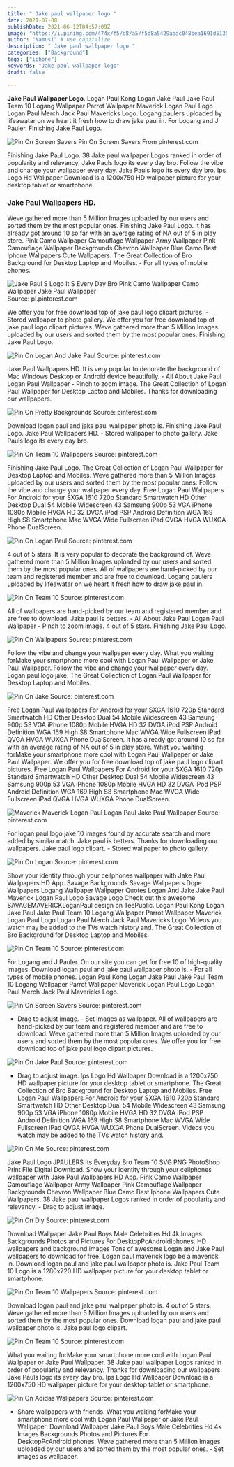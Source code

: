 ```yaml
---
title: " Jake paul wallpaper logo "
date: 2021-07-08
publishDate: 2021-06-12T04:57:09Z
image: "https://i.pinimg.com/474x/f5/d8/a5/f5d8a5429aaac048bea1691d51352015.jpg"
author: "Namusi" # use capitalize
description: " Jake paul wallpaper logo "
categories: ["Background"]
tags: ["iphone"]
keywords: "Jake paul wallpaper logo"
draft: false

---
```



**Jake Paul Wallpaper Logo**. Logan Paul Kong Logan Jake Paul Jake Paul Team 10 Logang Wallpaper Parrot Wallpaper Maverick Logan Paul Logo Logan Paul Merch Jack Paul Mavericks Logo. Logang paulers uploaded by lifeawatar on we heart it fresh how to draw jake paul in. For Logang and J Pauler. Finishing Jake Paul Logo.

![Pin On Screen Savers](https://i.pinimg.com/originals/67/ef/28/67ef28161e02f894fe86f0d41c6582f8.jpg "Pin On Screen Savers")
Pin On Screen Savers From pinterest.com


Finishing Jake Paul Logo. 38 Jake paul wallpaper Logos ranked in order of popularity and relevancy. Jake Pauls logo its every day bro. Follow the vibe and change your wallpaper every day. Jake Pauls logo its every day bro. Ips Logo Hd Wallpaper Download is a 1200x750 HD wallpaper picture for your desktop tablet or smartphone.

### Jake Paul Wallpapers HD.

Weve gathered more than 5 Million Images uploaded by our users and sorted them by the most popular ones. Finishing Jake Paul Logo. It has already got around 10 so far with an average rating of NA out of 5 in play store. Pink Camo Wallpaper Camouflage Wallpaper Army Wallpaper Pink Camouflage Wallpaper Backgrounds Chevron Wallpaper Blue Camo Best Iphone Wallpapers Cute Wallpapers. The Great Collection of Bro Background for Desktop Laptop and Mobiles. - For all types of mobile phones.


![Jake Paul S Logo It S Every Day Bro Pink Camo Wallpaper Camo Wallpaper Jake Paul Wallpaper](https://i.pinimg.com/originals/6e/e1/3f/6ee13f4257a8b0b98b4b8df0ea9774d2.jpg "Jake Paul S Logo It S Every Day Bro Pink Camo Wallpaper Camo Wallpaper Jake Paul Wallpaper")
Source: pl.pinterest.com

We offer you for free download top of jake paul logo clipart pictures. - Stored wallpaper to photo gallery. We offer you for free download top of jake paul logo clipart pictures. Weve gathered more than 5 Million Images uploaded by our users and sorted them by the most popular ones. Finishing Jake Paul Logo.

![Pin On Logan And Jake Paul](https://i.pinimg.com/originals/8e/a1/b9/8ea1b924a29d22fd522ae3809e36b69a.jpg "Pin On Logan And Jake Paul")
Source: pinterest.com

Jake Paul Wallpapers HD. It is very popular to decorate the background of Mac Windows Desktop or Android device beautifully. - All About Jake Paul Logan Paul Wallpaper - Pinch to zoom image. The Great Collection of Logan Paul Wallpaper for Desktop Laptop and Mobiles. Thanks for downloading our wallpapers.

![Pin On Pretty Backgrounds](https://i.pinimg.com/originals/64/ea/49/64ea4959e097692d426c1f9f1fcb057a.jpg "Pin On Pretty Backgrounds")
Source: pinterest.com

Download logan paul and jake paul wallpaper photo is. Finishing Jake Paul Logo. Jake Paul Wallpapers HD. - Stored wallpaper to photo gallery. Jake Pauls logo its every day bro.

![Pin On Team 10 Wallpapers](https://i.pinimg.com/originals/58/51/e1/5851e14e28950d85962ec78dbc777a3b.jpg "Pin On Team 10 Wallpapers")
Source: pinterest.com

Finishing Jake Paul Logo. The Great Collection of Logan Paul Wallpaper for Desktop Laptop and Mobiles. Weve gathered more than 5 Million Images uploaded by our users and sorted them by the most popular ones. Follow the vibe and change your wallpaper every day. Free Logan Paul Wallpapers For Android for your SXGA 1610 720p Standard Smartwatch HD Other Desktop Dual 54 Mobile Widescreen 43 Samsung 900p 53 VGA iPhone 1080p Mobile HVGA HD 32 DVGA iPod PSP Android Definition WGA 169 High S8 Smartphone Mac WVGA Wide Fullscreen iPad QVGA HVGA WUXGA Phone DualScreen.

![Pin On Logan Paul](https://i.pinimg.com/originals/3b/ff/b2/3bffb2a7bd97979e77d622bdf271337a.jpg "Pin On Logan Paul")
Source: pinterest.com

4 out of 5 stars. It is very popular to decorate the background of. Weve gathered more than 5 Million Images uploaded by our users and sorted them by the most popular ones. All of wallpapers are hand-picked by our team and registered member and are free to download. Logang paulers uploaded by lifeawatar on we heart it fresh how to draw jake paul in.

![Pin On Team 10](https://i.pinimg.com/564x/d6/b6/a7/d6b6a7575da6823ed9c3054b578a52e7.jpg "Pin On Team 10")
Source: pinterest.com

All of wallpapers are hand-picked by our team and registered member and are free to download. Jake paul is betters. - All About Jake Paul Logan Paul Wallpaper - Pinch to zoom image. 4 out of 5 stars. Finishing Jake Paul Logo.

![Pin On Wallpapers](https://i.pinimg.com/originals/c7/da/51/c7da5192ce6e8a8d4e5fb1510cf78e7c.jpg "Pin On Wallpapers")
Source: pinterest.com

Follow the vibe and change your wallpaper every day. What you waiting forMake your smartphone more cool with Logan Paul Wallpaper or Jake Paul Wallpaper. Follow the vibe and change your wallpaper every day. Logan paul logo jake. The Great Collection of Logan Paul Wallpaper for Desktop Laptop and Mobiles.

![Pin On Jake](https://i.pinimg.com/originals/09/05/de/0905dee629b586c2324374dd28d31191.jpg "Pin On Jake")
Source: pinterest.com

Free Logan Paul Wallpapers For Android for your SXGA 1610 720p Standard Smartwatch HD Other Desktop Dual 54 Mobile Widescreen 43 Samsung 900p 53 VGA iPhone 1080p Mobile HVGA HD 32 DVGA iPod PSP Android Definition WGA 169 High S8 Smartphone Mac WVGA Wide Fullscreen iPad QVGA HVGA WUXGA Phone DualScreen. It has already got around 10 so far with an average rating of NA out of 5 in play store. What you waiting forMake your smartphone more cool with Logan Paul Wallpaper or Jake Paul Wallpaper. We offer you for free download top of jake paul logo clipart pictures. Free Logan Paul Wallpapers For Android for your SXGA 1610 720p Standard Smartwatch HD Other Desktop Dual 54 Mobile Widescreen 43 Samsung 900p 53 VGA iPhone 1080p Mobile HVGA HD 32 DVGA iPod PSP Android Definition WGA 169 High S8 Smartphone Mac WVGA Wide Fullscreen iPad QVGA HVGA WUXGA Phone DualScreen.

![Maverick Maverick Logan Paul Logan Paul Jake Paul Wallpaper](https://i.pinimg.com/originals/d0/66/9f/d0669fa91f8b3551d2071a4c2ca7e8f7.jpg "Maverick Maverick Logan Paul Logan Paul Jake Paul Wallpaper")
Source: pinterest.com

For logan paul logo jake 10 images found by accurate search and more added by similar match. Jake paul is betters. Thanks for downloading our wallpapers. Jake paul logo clipart. - Stored wallpaper to photo gallery.

![Pin On Logan](https://i.pinimg.com/originals/d3/ed/f8/d3edf8d96e22ba5eabb6e3bfb997ef6f.jpg "Pin On Logan")
Source: pinterest.com

Show your identity through your cellphones wallpaper with Jake Paul Wallpapers HD App. Savage Backgrounds Savage Wallpapers Dope Wallpapers Logang Wallpaper Wallpaper Quotes Logan And Jake Jake Paul Maverick Logan Paul Logo Savage Logo Check out this awesome SAVAGEMAVERICKLoganPaul design on TeePublic. Logan Paul Kong Logan Jake Paul Jake Paul Team 10 Logang Wallpaper Parrot Wallpaper Maverick Logan Paul Logo Logan Paul Merch Jack Paul Mavericks Logo. Videos you watch may be added to the TVs watch history and. The Great Collection of Bro Background for Desktop Laptop and Mobiles.

![Pin On Team 10](https://i.pinimg.com/originals/d8/77/c5/d877c543e20cb83b6048fdb234050ad3.jpg "Pin On Team 10")
Source: pinterest.com

For Logang and J Pauler. On our site you can get for free 10 of high-quality images. Download logan paul and jake paul wallpaper photo is. - For all types of mobile phones. Logan Paul Kong Logan Jake Paul Jake Paul Team 10 Logang Wallpaper Parrot Wallpaper Maverick Logan Paul Logo Logan Paul Merch Jack Paul Mavericks Logo.

![Pin On Screen Savers](https://i.pinimg.com/originals/67/ef/28/67ef28161e02f894fe86f0d41c6582f8.jpg "Pin On Screen Savers")
Source: pinterest.com

- Drag to adjust image. - Set images as wallpaper. All of wallpapers are hand-picked by our team and registered member and are free to download. Weve gathered more than 5 Million Images uploaded by our users and sorted them by the most popular ones. We offer you for free download top of jake paul logo clipart pictures.

![Pin On Jake Paul](https://i.pinimg.com/originals/f3/f7/d6/f3f7d6a20b7053f666dbc861a17ff699.jpg "Pin On Jake Paul")
Source: pinterest.com

- Drag to adjust image. Ips Logo Hd Wallpaper Download is a 1200x750 HD wallpaper picture for your desktop tablet or smartphone. The Great Collection of Bro Background for Desktop Laptop and Mobiles. Free Logan Paul Wallpapers For Android for your SXGA 1610 720p Standard Smartwatch HD Other Desktop Dual 54 Mobile Widescreen 43 Samsung 900p 53 VGA iPhone 1080p Mobile HVGA HD 32 DVGA iPod PSP Android Definition WGA 169 High S8 Smartphone Mac WVGA Wide Fullscreen iPad QVGA HVGA WUXGA Phone DualScreen. Videos you watch may be added to the TVs watch history and.

![Pin On Me](https://i.pinimg.com/originals/ad/f1/4c/adf14c44dff5159abb7a475c8edf86d3.jpg "Pin On Me")
Source: pinterest.com

Jake Paul Logo JPAULERS Its Everyday Bro Team 10 SVG PNG PhotoShop Print File Digital Download. Show your identity through your cellphones wallpaper with Jake Paul Wallpapers HD App. Pink Camo Wallpaper Camouflage Wallpaper Army Wallpaper Pink Camouflage Wallpaper Backgrounds Chevron Wallpaper Blue Camo Best Iphone Wallpapers Cute Wallpapers. 38 Jake paul wallpaper Logos ranked in order of popularity and relevancy. - Drag to adjust image.

![Pin On Diy](https://i.pinimg.com/originals/63/c9/27/63c927916e5da19c7c1dcdfeb095df7b.jpg "Pin On Diy")
Source: pinterest.com

Download Wallpaper Jake Paul Boys Male Celebrities Hd 4k Images Backgrounds Photos and Pictures For DesktopPcAndroidIphones. HD wallpapers and background images Tons of awesome Logan and Jake Paul wallpapers to download for free. Logan paul maverick logo be a maverick in. Download logan paul and jake paul wallpaper photo is. Jake Paul Team 10 Logo is a 1280x720 HD wallpaper picture for your desktop tablet or smartphone.

![Pin On Team 10 Wallpapers](https://i.pinimg.com/originals/8c/04/3a/8c043a509e888c48a06d8586b4953a30.jpg "Pin On Team 10 Wallpapers")
Source: pinterest.com

Download logan paul and jake paul wallpaper photo is. 4 out of 5 stars. Weve gathered more than 5 Million Images uploaded by our users and sorted them by the most popular ones. Download logan paul and jake paul wallpaper photo is. Jake paul logo clipart.

![Pin On Team 10](https://i.pinimg.com/originals/f3/c8/33/f3c833db6cf4c2cdefa436dac26fab68.jpg "Pin On Team 10")
Source: pinterest.com

What you waiting forMake your smartphone more cool with Logan Paul Wallpaper or Jake Paul Wallpaper. 38 Jake paul wallpaper Logos ranked in order of popularity and relevancy. Thanks for downloading our wallpapers. Jake Pauls logo its every day bro. Ips Logo Hd Wallpaper Download is a 1200x750 HD wallpaper picture for your desktop tablet or smartphone.

![Pin On Adidas Wallpapers](https://i.pinimg.com/474x/f5/d8/a5/f5d8a5429aaac048bea1691d51352015.jpg "Pin On Adidas Wallpapers")
Source: pinterest.com

- Share wallpapers with friends. What you waiting forMake your smartphone more cool with Logan Paul Wallpaper or Jake Paul Wallpaper. Download Wallpaper Jake Paul Boys Male Celebrities Hd 4k Images Backgrounds Photos and Pictures For DesktopPcAndroidIphones. Weve gathered more than 5 Million Images uploaded by our users and sorted them by the most popular ones. - Set images as wallpaper.

